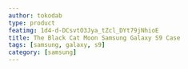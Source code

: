 ```yaml
---
author: tokodab
type: product
featimg: 1d4-d-DCsvtO3Jya_tZcl_DYt79jNhioE
title: The Black Cat Moon Samsung Galaxy S9 Case
tags: [samsung, galaxy, s9]
category: [samsung]
---
```

